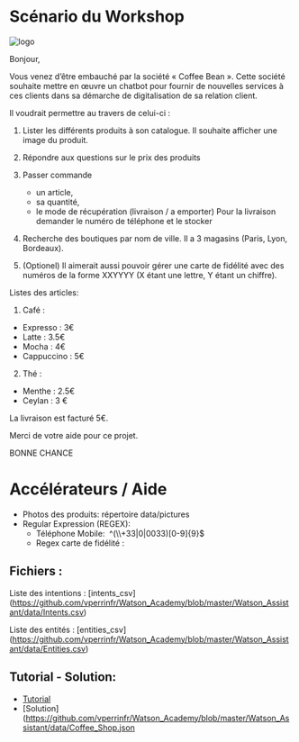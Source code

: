 # Scénario du Workshop

![logo](https://github.com/vperrinfr/Watson_Academy/blob/master/pictures/logo.jpg)

Bonjour,

Vous venez d’être embauché par la société « Coffee Bean ». Cette société souhaite mettre en œuvre un chatbot pour fournir de nouvelles services à ces clients dans sa démarche de digitalisation de sa relation client.

Il voudrait permettre au travers de celui-ci :
1. Lister les différents produits à son catalogue. Il souhaite afficher une image du produit.
2. Répondre aux questions sur le prix des produits
3. Passer commande 
    - un article, 
    - sa quantité,
    - le mode de récupération (livraison / a emporter)
Pour la livraison demander le numéro de téléphone et le stocker
4. Recherche des boutiques par nom de ville. Il a 3 magasins (Paris, Lyon, Bordeaux).

5. (Optionel) Il aimerait aussi pouvoir gérer une carte de fidélité avec des numéros de la forme XXYYYY (X étant une lettre, Y étant un chiffre).

Listes des articles:
1. Café :
- Expresso : 3€
- Latte : 3.5€
- Mocha : 4€
- Cappuccino : 5€

2. Thé :
- Menthe : 2.5€
- Ceylan : 3 €

La livraison est facturé 5€.

Merci de votre aide pour ce projet.

BONNE CHANCE

# Accélérateurs / Aide

- Photos des produits: répertoire data/pictures
- Regular Expression (REGEX): 
    - Téléphone Mobile:  ^(\\\\+33|0|0033)[0-9]{9}$
    - Regex carte de fidélité :

## Fichiers : 
Liste des intentions : [intents_csv] (https://github.com/vperrinfr/Watson_Academy/blob/master/Watson_Assistant/data/Intents.csv)

Liste des entités : [entities_csv] (https://github.com/vperrinfr/Watson_Academy/blob/master/Watson_Assistant/data/Entities.csv)

## Tutorial - Solution:

- [Tutorial](https://github.com/vperrinfr/Watson_Academy/blob/master/Watson_Assistant/tutorial.md)
- [Solution](https://github.com/vperrinfr/Watson_Academy/blob/master/Watson_Assistant/data/Coffee_Shop.json









